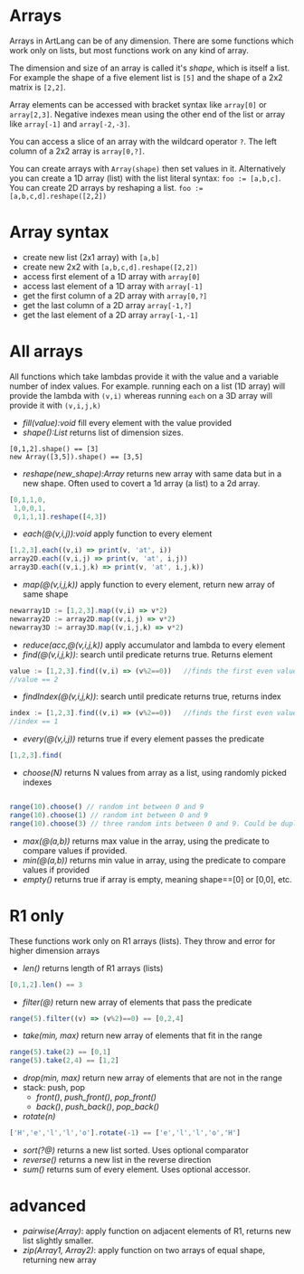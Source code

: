 # Arrays

Arrays in ArtLang can be of any dimension. 
There are some functions which work only on
lists, but most functions work on any kind of
array. 

The dimension and size of an array is
called it's *shape*, which is itself a list.
For example the shape of a five element
list is `[5]` and the shape of a 2x2 matrix
is `[2,2]`.

Array elements can be accessed with bracket
syntax like `array[0]` or `array[2,3]`. 
Negative indexes mean using the other end of the list
or array like `array[-1]` and `array[-2,-3]`.

You can access a slice of an array with the
wildcard operator `?`. The left column of a 2x2 array is
`array[0,?]`.

You can create arrays with `Array(shape)` then set values in it.
Alternatively you can create a 1D array (list) with the list literal
syntax:  `foo := [a,b,c]`. You can create 2D arrays by reshaping a list.
`foo := [a,b,c,d].reshape([2,2])`


# Array syntax

* create new list (2x1 array) with `[a,b]`
* create new 2x2 with `[a,b,c,d].reshape([2,2])`
* access first element of a 1D array with `array[0]`
* access last element of a 1D array with `array[-1]`
* get the first column of a 2D array with `array[0,?]`
* get the last column of a 2D array `array[-1,?]`
* get the last element of a 2D array `array[-1,-1]`


# All arrays

All functions which take lambdas provide it with the value and a variable number of index values. For example. running each on a list (1D array) will provide the lambda with `(v,i)` whereas running `each` on a 3D array will provide it with `(v,i,j,k)`

* *fill(value):void* fill every element with the value provided
* *shape():List* returns list of dimension sizes.
```
[0,1,2].shape() == [3]
new Array([3,5]).shape() == [3,5]
```
* *reshape(new_shape):Array* returns new array with same data but in a new shape. Often used to covert a 1d array (a list) to a 2d array.
```javascript
[0,1,1,0,
 1,0,0,1,
 0,1,1,1].reshape([4,3])
```
* *each(@(v,i,j)):void* apply function to every element
```javascript
[1,2,3].each((v,i) => print(v, 'at', i))
array2D.each((v,i,j) => print(v, 'at', i,j))
array3D.each((v,i,j,k) => print(v, 'at', i,j,k))
```
* *map(@(v,i,j,k))* apply function to every element, return new array of same shape
```javascript
newarray1D := [1,2,3].map((v,i) => v*2)
newarray2D := array2D.map((v,i,j) => v*2)
newarray3D := array3D.map((v,i,j,k) => v*2)
```
* *reduce(acc,@(v,i,j,k))* apply accumulator and lambda to every element
* *find(@(v,i,j,k))*: search until predicate returns true. Returns element
```javascript
value := [1,2,3].find((v,i) => (v%2==0))   //finds the first even value
//value == 2
```
* *findIndex(@(v,i,j,k))*: search until predicate returns true, returns index
```javascript
index := [1,2,3].find((v,i) => (v%2==0))   //finds the first even value
//index == 1
```
* *every(@(v,i,j))* returns true if every element passes the predicate
```javascript
[1,2,3].find(
```
* *choose(N)* returns N values from array as a list, using randomly picked indexes
```javascript

range(10).choose() // random int between 0 and 9
range(10).choose(1) // random int between 0 and 9
range(10).choose(3) // three random ints between 0 and 9. Could be duplicates
```
* *max(@(a,b))* returns max value in the array, using the predicate to compare values if provided.
* *min(@(a,b))* returns min value in array, using the predicate to compare values if provided
* *empty()* returns true if array is empty, meaning shape==[0] or [0,0], etc.



# R1 only
These functions work only on R1 arrays (lists). They throw and error for higher dimension arrays
* *len()* returns length of R1 arrays (lists)

```javascript
[0,1,2].len() == 3
```

* *filter(@)* return new array of elements that pass the predicate
```javascript
range(5).filter((v) => (v%2)==0) == [0,2,4]
```
* *take(min, max)* return new array of elements that fit in the range
```javascript
range(5).take(2) == [0,1]
range(5).take(2,4) == [1,2]
```
* *drop(min, max)* return new array of elements that are not in the range
* stack:  push, pop
    - *front()*, *push_front()*, *pop_front()*
    - *back()*, *push_back()*, *pop_back()*
* *rotate(n)*
```javascript
['H','e','l','l','o'].rotate(-1) == ['e','l','l','o','H']
```
* *sort(?@)* returns a new list  sorted. Uses optional comparator
* *reverse()* returns a new list in the reverse direction
* *sum()* returns sum of every element. Uses optional accessor.

# advanced
* *pairwise(Array)*: apply function on adjacent elements of R1, returns new list slightly smaller.
* *zip(Array1, Array2)*: apply function on two arrays of equal shape, returning new array

